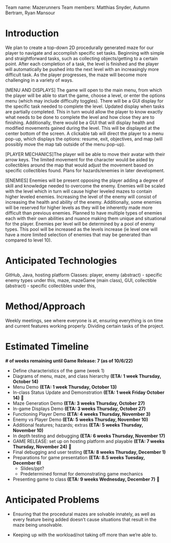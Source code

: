 Team name: Mazerunners
Team members: Matthias Snyder, Autumn Bertram, Ryan Mansour

# Introduction 

We plan to create a top-down 2D procedurally generated maze for our player to navigate and accomplish specific set tasks. Beginning with simple and straightforward tasks, such as collecting objects/getting to a certain point. After each completion of a task, the level is finished and the player will automatically be pushed into the next level with an increasingly more difficult task. As the player progresses, the maze will become more challenging in a variety of ways. 

[MENU AND DISPLAYS] The game will open to the main menu, from which the player will be able to start the game, choose a level, or enter the options menu (which may include difficulty toggles). There will be a GUI display for the specific task needed to complete the level. Updated display when tasks are partially completed. This in turn would allow the player to know exactly what needs to be done to complete the level and how close they are to finishing. Additionally, there would be a GUI that will display health and modified movements gained during the level. This will be displayed at the center bottom of the screen. A clickable tab will direct the player to a menu pop-up, which displays the options: resume, exit, objectives, and map (will possibly move the map tab outside of the menu pop-up).

[PLAYER MECHANICS]The player will be able to move their avatar with their arrow keys. The limited movement for the character would be aided by collectibles around the map that would adjust the movement based on specific collectibles found. Plans for hazards/enemies in later development. 

[ENEMIES] Enemies will be present opposing the player adding a degree of skill and knowledge needed to overcome the enemy. Enemies will be scaled with the level which in turn will cause higher leveled mazes to contain higher leveled enemies. Increasing the level of the enemy will consist of increasing the health and ability of the enemy. Additionally, some enemies will be reserved for higher levels as they will be inherently made more difficult than previous enemies. Planned to have multiple types of enemies each with their own abilities and nuance making them unique and situational for the player. Enemies per level will be determined by a pool of enemy types. This pool will be increased as the levels increase (ie level one will have a more limited selection of enemies that may be generated than compared to level 10).

# Anticipated Technologies

GitHub, Java, hosting platform
Classes: player, enemy (abstract) - specific enemy types under this, maze, mazeGame (main class), GUI, collectible (abstract) - specific collectibles under this, 

# Method/Approach

Weekly meetings, see where everyone is at, ensuring everything is on time and current features working properly. Dividing certain tasks of the project.
 
# Estimated Timeline
**# of weeks remaining until Game Release: 7 (as of 10/6/22)**
- Define characteristics of the game (week 1)
- Diagrams of menu, maze, and class hierarchy **(ETA: 1 week Thursday, October 14)**
- Menu Demo **(ETA: 1 week Thursday, October 13)**
- In-class Status Update and Demonstration **(ETA: 1 week Friday October 14)** 🎉
- Maze Generation Demo **(ETA: 3 weeks Thursday, October 27)**
- In-game Displays Demo **(ETA: 3 weeks Thursday, October 27)**
- Functioning Player Demo **(ETA: 4 weeks Thursday, November 3)**
- Enemy vs Player Demo **(ETA: 5 weeks Thursday, November 10)**
- Additional features; hazards; extras **(ETA: 5 weeks Thursday, November 10)**
- In depth testing and debugging **(ETA: 6 weeks Thursday, November 17)**
- GAME RELEASE: set up on hosting platform and playable **(ETA: 7 weeks Thursday, November 24)** 🎉
- Final debugging and user testing **(ETA: 8 weeks Thursday, December 1)**
- Preparations for game presentation **(ETA: 8.5 weeks Tuesday, December 6)**
  - Slides/ppt?
  - Predetermined format for demonstrating game mechanics
- Presenting game to class **(ETA: 9 weeks Wednesday, December 7)** 🎉

# Anticipated Problems

- Ensuring that the procedural mazes are solvable innately, as well as every feature being added doesn’t cause situations that result in the maze being unsolvable.

- Keeping up with the workload/not taking off more than we’re able to.
